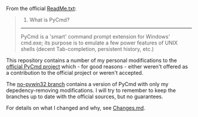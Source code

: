 From the official [ReadMe.txt]:

> 1. What is PyCmd?  
> -----------------
> PyCmd is a 'smart' command prompt extension for Windows' cmd.exe; its purpose is to emulate a few power features of UNIX shells (decent Tab-completion, persistent history, etc.)

This repository contains a number of my personal modifications to the [official PyCmd project][PyCmd] which - for good reasons - either weren't offered as a contribution to the official project or weren't accepted.

The [no-pywin32 branch][no-pywin32] contains a version of PyCmd with only my depedency-removing modifications. I will try to remember to keep the branches up to date with the official sources, but no guarantees.

For details on what I changed and why, see [Changes.md].

[ReadMe.txt]: ReadMe.txt
[Changes.md]: Changes.md
[py2exe]: http://www.py2exe.org
[pefile]: https://github.com/erocarrera/pefile
[PyCmd]: https://sourceforge.net/projects/pycmd/
[no-pywin32]: https://github.com/juntalis/pycmd-fork/tree/no-pywin32
